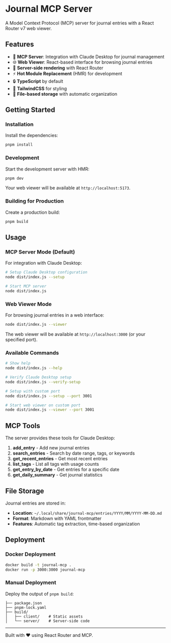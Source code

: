# Journal MCP Server

A Model Context Protocol (MCP) server for journal entries with a React Router v7 web viewer.

## Features

- 📖 **MCP Server**: Integration with Claude Desktop for journal management
- 🌐 **Web Viewer**: React-based interface for browsing journal entries
- 🚀 **Server-side rendering** with React Router
- ⚡️ **Hot Module Replacement** (HMR) for development
- 🔒 **TypeScript** by default
- 🎉 **TailwindCSS** for styling
- 📁 **File-based storage** with automatic organization

## Getting Started

### Installation

Install the dependencies:

```bash
pnpm install
```

### Development

Start the development server with HMR:

```bash
pnpm dev
```

Your web viewer will be available at `http://localhost:5173`.

### Building for Production

Create a production build:

```bash
pnpm build
```

## Usage

### MCP Server Mode (Default)

For integration with Claude Desktop:

```bash
# Setup Claude Desktop configuration
node dist/index.js --setup

# Start MCP server
node dist/index.js
```

### Web Viewer Mode

For browsing journal entries in a web interface:

```bash
node dist/index.js --viewer
```

The web viewer will be available at `http://localhost:3000` (or your specified port).

### Available Commands

```bash
# Show help
node dist/index.js --help

# Verify Claude Desktop setup
node dist/index.js --verify-setup

# Setup with custom port
node dist/index.js --setup --port 3001

# Start web viewer on custom port
node dist/index.js --viewer --port 3001
```

## MCP Tools

The server provides these tools for Claude Desktop:

1. **add_entry** - Add new journal entries
2. **search_entries** - Search by date range, tags, or keywords
3. **get_recent_entries** - Get most recent entries
4. **list_tags** - List all tags with usage counts
5. **get_entry_by_date** - Get entries for a specific date
6. **get_daily_summary** - Get journal statistics

## File Storage

Journal entries are stored in:
- **Location**: `~/.local/share/journal-mcp/entries/YYYY/MM/YYYY-MM-DD.md`
- **Format**: Markdown with YAML frontmatter
- **Features**: Automatic tag extraction, time-based organization

## Deployment

### Docker Deployment

```bash
docker build -t journal-mcp .
docker run -p 3000:3000 journal-mcp
```

### Manual Deployment

Deploy the output of `pnpm build`:

```
├── package.json
├── pnpm-lock.yaml
├── build/
│   ├── client/    # Static assets
│   └── server/    # Server-side code
```

---

Built with ❤️ using React Router and MCP.